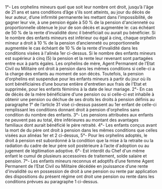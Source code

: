 1°- Les orphelins mineurs quel que soit leur nombre ont droit, jusqu’à l'âge de 21 ans et sans conditions d’âge s'ils sont atteints, au jour du décès de leur auteur, d’une infirmité permanente les mettant dans l'impossibilité, de gagner leur vie, à une pension égale à 50 % de la pension d'ancienneté ou proportionnelle obtenue le jour de son décès et augmentée le: cas échéant de 50 % de la rente d’invalidité donc il bénéficiait ou aurait pu bénéficier.
Si le nombre des enfants mineurs est inférieur ou égal à cinq, chaque orphelin mineur a droit à 10 % de la pension d’ancien­neté ou proportionnelle augmentée le cas échéant de 10 % de la rente d’invalidité dans les conditions visées à l'alinéa 1er ci-dessus. Si le nombre des enfants mineurs est supérieur à cinq (5) la pen­sion et la rente leur revenant sont partagées entre eux à parts égales.
Les orphelins de mère, Agent Permanent de l’Etat Civil ou Militaire ont droit à pension dans les mêmes conditions si celle-ci a la charge des enfants au moment de son décès.
Toutefois, la pension d'orphelins est suspendue pour les enfants mineurs à partir du jour où ils sont bénéficiaires d’une bourse entière d'entretien aux frais de l'Etat et supprimée, pour les enfants féminins à la date de leur mariage.
2°- En cas de décès de la mère bénéficiaire d'une pension ou si celle-ci est inhabile à obtenir une pension ou déchue de ses droits les droits à pension définis au paragraphe 1° de l’article 31 visé ci-dessus passent au 1er enfant de celle-ci remplissant les conditions donnant droit à pension d'orphelins sans condition du nombre des enfants.
3°- Les pensions attribuées aux enfants ne peuvent pas au total, être inférieures au montant des avantages familiaux dont aurait bénéficié le père retraité.
4°- Les enfants conçus avant la mort de du père ont droit à pension dans les mêmes conditions que celles visées aux alinéas 1er et 2 ci-dessus,
5°- Pour les orphelins adoptés, le droit à pension est subordonné à la condition que la mise à la retraite ou la radiation du cadre de leur père soit postérieure à l’acte d'adoption ou au jugement de légitimation adoptive.
6°- Est interdit du Chef d'un même enfant le cumul de plu­sieurs accessoires de traitement, solde salaire et pension.
7°- Les enfants mineurs reconnus et adoptifs d’une femme Agent Permanent de l’Etat Civil ou Militaire décédée en jouissance d’une rente d'invalidité ou en possession de droit à une pension ou rente par application des dispositions du présent régime ont droit une pension ou rente dans les conditions prévues au paragraphe 1 ci-dessus.